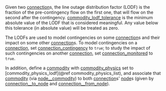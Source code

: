 Given two [connection](@ref)s, the line outage distribution factor (LODF) is
the fraction of the pre-contingency flow on the first one, that will flow on the second after the contingency.
[commodity\_lodf\_tolerance](@ref) is the minimum absolute value of the LODF that is considered meaningful.
Any value below this tolerance (in absolute value) will be treated as zero.

The LODFs are used to model contingencies on some [connection](@ref)s and their impact on some other [connection](@ref)s.
To model contingencies on a [connection](@ref), set [connection\_contingency](@ref) to `true`;
to study the impact of such contingencies on another [connection](@ref), set [connection\_monitored](@ref) to `true`.

In addition, define a [commodity](@ref) with [commodity\_physics](@ref) set to [commodity\_physics\_lodf](@ref commodity_physics_list),
and associate that [commodity](@ref) (via [node\_\_commodity](@ref)) to both [connection](@ref)s' [node](@ref)s
(given by [connection\_\_to\_node](@ref) and [connection\_\_from\_node](@ref)).
